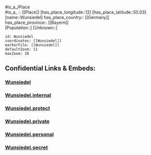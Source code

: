 ﻿---
location: [50.03,12] 
mapzoom: [7,12] 
mapmarker: city 
type: City
tags:
- geo/City


SpocWebEntityId: 35714
isDeleted: false
confidential: public

---
#is_a_/Place  
#is_a_ :: [[Place]] 
[has_place_longitude::12] 
[has_place_latitude::50.03] 
[name::Wunsiedel] 
has_place_country:: [[Germany]]  
has_place_province:: [[Bayern]]  
[Population::] 
[Unknown::] 


```leaflet
id: Wunsiedel
coordinates: [[Wunsiedel]] 
markerFile: [[Wunsiedel]] 
defaultZoom: 11 
maxZoom: 18
```


## Confidential Links & Embeds: 

### [Wunsiedel](/_public/Earth/Continent/Europe/Europe~Central/Germany/Germany~West/Bayern/counties~Bayern/Wunsiedel~Fichtelgeb/cities~Wunsiedel~Fichtelgeb/Wunsiedel.md) 

### [Wunsiedel.internal](/_internal/Earth/Continent/Europe/Europe~Central/Germany/Germany~West/Bayern/counties~Bayern/Wunsiedel~Fichtelgeb/cities~Wunsiedel~Fichtelgeb/Wunsiedel.internal.md) 

### [Wunsiedel.protect](/_protect/Earth/Continent/Europe/Europe~Central/Germany/Germany~West/Bayern/counties~Bayern/Wunsiedel~Fichtelgeb/cities~Wunsiedel~Fichtelgeb/Wunsiedel.protect.md) 

### [Wunsiedel.private](/_private/Earth/Continent/Europe/Europe~Central/Germany/Germany~West/Bayern/counties~Bayern/Wunsiedel~Fichtelgeb/cities~Wunsiedel~Fichtelgeb/Wunsiedel.private.md) 

### [Wunsiedel.personal](/_personal/Earth/Continent/Europe/Europe~Central/Germany/Germany~West/Bayern/counties~Bayern/Wunsiedel~Fichtelgeb/cities~Wunsiedel~Fichtelgeb/Wunsiedel.personal.md) 

### [Wunsiedel.secret](/_secret/Earth/Continent/Europe/Europe~Central/Germany/Germany~West/Bayern/counties~Bayern/Wunsiedel~Fichtelgeb/cities~Wunsiedel~Fichtelgeb/Wunsiedel.secret.md) 

